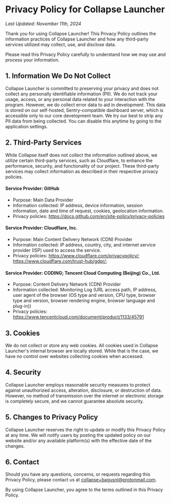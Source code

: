 # Privacy Policy for Collapse Launcher

_Last Updated: November 11th, 2024_

Thank you for using Collapse Launcher! This Privacy Policy outlines the information practices of Collapse Launcher and how any third-party services utilized may collect, use, and disclose data.

Please read this Privacy Policy carefully to understand how we may use and process your information.

## 1. Information We Do Not Collect

Collapse Launcher is committed to preserving your privacy and does not collect any personally identifiable information (PII). We do not track your usage, access, or any personal data related to your interaction with the program.
However, we do collect error data to aid in development. This data is stored on our self-hosted, Sentry-compatible dashboard server, which is accessible only to our core development team. We try our best to strip any PII data from being collected. You can disable this anytime by going to the application settings.

## 2. Third-Party Services

While Collapse itself does not collect the information outlined above, we utilize certain third-party services, such as Cloudflare, to enhance the performance, security, and functionality of our project. These third-party services may collect information as described in their respective privacy policies.

#### Service Provider: GitHub
- Purpose: Main Data Provider
- Information collected: IP address, device information, session information, date and time of request, cookies, geolocation information.
- Privacy policies:
  https://docs.github.com/en/site-policy/privacy-policies

#### Service Provider: Cloudflare, Inc.
- Purpose: Main Content Delivery Network (CDN) Provider
- Information collected: IP address, country, city, and internet service provider (ISP) used to access the service.
- Privacy policies: 
  https://www.cloudflare.com/privacypolicy/; https://www.cloudflare.com/trust-hub/gdpr/; 

#### Service Provider: CODING; Tencent Cloud Computing (Beijing) Co., Ltd.
- Purpose: Content Delivery Network (CDN) Provider
- Information collected: Monitoring Log (URL access path, IP address, user agent of the browser (OS type and version, CPU type, browser type and version, browser rendering engine, browser language and plug-in))
- Privacy policies:
  https://www.tencentcloud.com/document/product/1133/45791

## 3. Cookies

We do not collect or store any web cookies. All cookies used in Collapse Launcher's internal browser are locally stored. While that is the case, we have no control over websites collecting cookies when accessed.

## 4. Security

Collapse Launcher employs reasonable security measures to protect against unauthorized access, alteration, disclosure, or destruction of data. However, no method of transmission over the internet or electronic storage is completely secure, and we cannot guarantee absolute security.

## 5. Changes to Privacy Policy

Collapse Launcher reserves the right to update or modify this Privacy Policy at any time. We will notify users by posting the updated policy on our website and/or any available platform(s) with the effective date of the changes.

## 6. Contact

Should you have any questions, concerns, or requests regarding this Privacy Policy, please contact us at collapse+bagusnl@protonmail.com.

By using Collapse Launcher, you agree to the terms outlined in this Privacy Policy.
